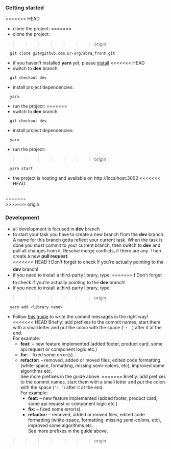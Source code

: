 ### **Getting started**
<<<<<<< HEAD
- clone the project: 
=======
- clone the project:
>>>>>>> origin
```shell
  git clone git@github.com:ur-org/abra_front.git
```
- if you haven't installed **yarn** yet, please [install](https://yarnpkg.com)
<<<<<<< HEAD
- switch to **dev** branch: 
```shell
  git checkout dev
```
- install project dependencies: 
```shell
  yarn
```
- run the project: 
=======
- switch to **dev** branch:
```shell
  git checkout dev
```
- install project dependencies:
```shell
  yarn
```
- run the project:
>>>>>>> origin
```shell
  yarn start
```
- the project is hosting and available on http://localhost:3000
<<<<<<< HEAD
<br/>
=======
  <br/>
>>>>>>> origin

### **Development**
- all development is focused in **dev** branch
- to start your task you have to create a new branch from the **dev** branch. A name for this branch gotta reflect your current task. When the task is done you must commit to your current branch, then switch to **dev** and pull all changes from it. Resolve merge conflicts, if there are any. Then create a new **pull request**.<br />
<<<<<<< HEAD
❗ Don't forget to check if you're actually pointing to the **dev** branch!
- if you need to install a third-party library, type: 
=======
  ❗ Don't forget to check if you're actually pointing to the **dev** branch!
- if you need to install a third-party library, type:
>>>>>>> origin
```shell
  yarn add <library name>
```
- Follow [this guide](https://www.conventionalcommits.org/en/v1.0.0/) to write the commit messages in the right way! <br />
<<<<<<< HEAD
Briefly: add prefixes to the commit names, start them with a small letter and put the colon with the space (`': '`) after it at the end.<br />
For example:
  + **feat:** – new feature implemented (added footer, product card, some api request or component logic etc.)
  + **fix:** – fixed some error(s).
  + **refactor:** – removed, added or moved files, edited code formatting (white-space, formatting, missing semi-colons, etc), improved some algorithms etc.    
See more prefixes in the guide above.
=======
  Briefly: add prefixes to the commit names, start them with a small letter and put the colon with the space (`': '`) after it at the end.<br />
  For example:
    + **feat:** – new feature implemented (added footer, product card, some api request or component logic etc.)
    + **fix:** – fixed some error(s).
    + **refactor:** – removed, added or moved files, edited code formatting (white-space, formatting, missing semi-colons, etc), improved some algorithms etc.    
      See more prefixes in the guide above.
>>>>>>> origin
